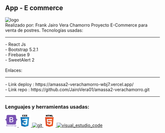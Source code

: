 <h2>App - E commerce</h2>

<img src="https://user-images.githubusercontent.com/90196300/187584667-9241a914-63ee-4b4c-9166-6fe0c0e490a4.gif" alt="logo" className="navBarLogo"/>

<br>
Realizado por: Frank Jairo Vera Chamorro
Proyecto E-Commerce para venta de postres.
Tecnologías usadas: 
<hr>
- React Js <br>
- Bootstrap 5.2.1 <br>
- Firebase 9  <br>
- SweetAlert 2 <br>
<br>
Enlaces:
<hr>
- Link deploy : https://amassa2-verachamorro-wbj7.vercel.app/ <br>
- Link repo : https://github.com/JairoVera01/amassa2-verachamorro.git <br>

<hr>
<h3 align="left">Lenguajes y herramientas usadas: </h3>
<p align="left"> <a href="https://getbootstrap.com" target="_blank"> <img src="https://raw.githubusercontent.com/devicons/devicon/master/icons/bootstrap/bootstrap-plain-wordmark.svg" alt="bootstrap" width="40" height="40"/> </a> <a href="https://www.w3schools.com/css/" target="_blank"> <img src="https://raw.githubusercontent.com/devicons/devicon/master/icons/css3/css3-original-wordmark.svg" alt="css3" width="40" height="40"/> </a>  <a href="https://git-scm.com/" target="_blank"> <img src="https://www.vectorlogo.zone/logos/git-scm/git-scm-icon.svg" alt="git" width="40" height="40"/> </a> <a href="https://www.w3.org/html/" target="_blank"> <img src="https://raw.githubusercontent.com/devicons/devicon/master/icons/html5/html5-original-wordmark.svg" alt="html5" width="40" height="40"/> </a>
  <a href="https://www.w3.org/html/" target="_blank"> <img src="https://upload.wikimedia.org/wikipedia/commons/thumb/4/47/React.svg/1200px-React.svg.png" alt="visual_estudio_code" width="40" height="40"/> </a> 
